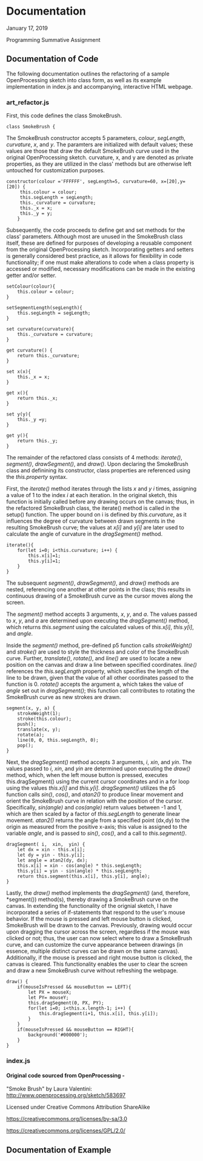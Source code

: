 # Documentation
January 17, 2019

Programming Summative Assignment

## Documentation of Code

The following documentation outlines the refactoring of a sample OpenProcessing sketch into class form, as well as its example implementation in index.js and accompanying, interactive HTML webpage.

### art_refactor.js
First, this code defines the class SmokeBrush. 

    class SmokeBrush {

The SmokeBrush constructor accepts 5 parameters, *colour*, *segLength*, *curvature*, *x*, and *y*. The paramters are initialized with default values; these values are those that draw the default SmokeBrush curve used in the original OpenProcessing sketch. curvature, x, and y are denoted as private properties, as they are utilized in the class' methods but are otherwise left untouched for customization purposes.

    constructor(colour ='FFFFFF', segLength=5, curvature=60, x=[20],y=[20]) {
         this.colour = colour;
         this.segLength = segLength; 
         this._curvature = curvature;
         this._x = x;
         this._y = y;	
        }
        
Subsequently, the code proceeds to define get and set methods for the class' parameters. Although most are unused in the SmokeBrush class itself, these are defined for purposes of developing a reusable component from the original OpenProcessing sketch. Incorporating getters and setters is generally considered best practice, as it allows for flexibility in code functionality; if one must make alterations to code when a class property is accessed or modified, necessary modifications can be made in the existing getter and/or setter. 

    setColour(colour){
        this.colour = colour;
    }

    setSegmentLength(segLength){
        this.segLength = segLength;    
    }

    set curvature(curvature){
        this._curvature = curvature;
    }

    get curvature() {
        return this._curvature;
    }

    set x(x){
        this._x = x;
    }

    get x(){
        return this._x;
    }

    set y(y){
        this._y =y;
    }

    get y(){
        return this._y;
    }

The remainder of the refactored class consists of 4 methods: *iterate()*, *segment()*, *drawSegment()*, and *draw()*. Upon declaring the SmokeBrush class and definining its constructor, class properties are referenced using the *this.property* syntax.

First, the *iterate()* method iterates through the lists *x* and *y* *i* times, assigning a value of 1 to the index *i* at each iteration. In the original sketch, this function is initially called before any drawing occurs on the canvas; thus, in the refactored SmokeBrush class, the iterate() method is called in the setup() function. The upper bound on i is defined by *this.curvature*, as it influences the degree of curvature between drawn segments in the resulting SmokeBrush curve; the values at *x[i]* and *y[i]* are later used to calculate the angle of curvature in the *dragSegment()* method.

    iterate(){
        for(let i=0; i<this.curvature; i++) {
            this.x[i]=1;
            this.y[i]=1;
        }  
    }
    
The subsequent *segment()*, *drawSegment()*, and *draw()* methods are nested, referencing one another at other points in the class; this results in continuous drawing of a SmokeBrush curve as the cursor moves along the screen.

The *segment()* method accepts 3 arguments, *x*, *y*, and *a*. The values passed to *x*, *y*, and *a* are determined upon executing the *dragSegment()* method, which returns *this.segment* using the calculated values of *this.x[i]*, *this.y[i]*, and *angle*.

Inside the *segment()* method, pre-defined p5 function calls *strokeWeight()* and *stroke()* are used to style the thickness and color of the SmokeBrush curve. Further, *translate()*, *rotate()*, and *line()* are used to locate a new position on the canvas and draw a line between specified coordinates. *line()* references the *this.segLength* property, which specifies the length of the line to be drawn, given that the value of all other coordinates passed to the function is 0. *rotate()* accepts the argument a, which takes the value of *angle* set out in *dragSegment()*; this function call contributes to rotating the SmokeBrush curve as new strokes are drawn.

    segment(x, y, a) {
        strokeWeight(1);
        stroke(this.colour);
        push();
        translate(x, y);
        rotate(a);
        line(0, 0, this.segLength, 0);
        pop();
    }

Next, the *dragSegment()* method accepts 3 arguments, *i*, *xin*, and *yin*. The values passed to *i*, *xin*, and *yin* are determined upon executing the *draw()* method, which, when the left mouse button is pressed, executes this.dragSegment() using the current cursor coordinates and in a for loop using the values *this.x[i]* and *this.y[i]*. *dragSegment()* utilizes the p5 function calls *sin()*, *cos()*, and *atan2()* to produce linear movement and orient the SmokeBrush curve in relation with the position of the cursor. Specifically, *sin(angle)* and *cos(angle)* return values between -1 and 1, which are then scaled by a factor of *this.segLength* to generate linear movement. *atan2()* returns the angle from a specified point (dx,dy) to the origin as measured from the positive x-axis; this value is assigned to the variable *angle*, and is passed to *sin()*, *cos()*, and a call to *this.segment()*.

    dragSegment( i,  xin,  yin) { 
        let dx = xin - this.x[i];
        let dy = yin - this.y[i];
        let angle = atan2(dy, dx);  
        this.x[i] = xin - cos(angle) * this.segLength;
        this.y[i] = yin - sin(angle) * this.segLength;
        return this.segment(this.x[i], this.y[i], angle);
    }

Lastly, the *draw()* method implements the *dragSegment()* (and, therefore, *segment()) method(s), thereby drawing a SmokeBrush curve on the canvas. In extending the functionality of the orignial sketch, I have incorporated a series of if-statements that respond to the user's mouse behavior. If the mouse is pressed and left mouse button is clicked, SmokeBrush will be drawn to the canvas. Previously, drawing would occur upon dragging the cursor across the screen, regardless if the mouse was clicked or not; thus, the user can now select where to draw a SmokeBrush curve, and can customize the curve appearance between drawings (in essence, multiple distinct curves can be drawn on the same canvas). Additionally, if the mouse is pressed and right mouse button is clicked, the canvas is cleared. This functionality enables the user to clear the screen and draw a new SmokeBrush curve without refreshing the webpage.


    draw() {
        if(mouseIsPressed && mouseButton == LEFT){
            let PX = mouseX;
            let PY= mouseY;
            this.dragSegment(0, PX, PY);
            for(let i=0; i<this.x.length-1; i++) {
                this.dragSegment(i+1, this.x[i], this.y[i]);
            }
        }
        if(mouseIsPressed && mouseButton == RIGHT){
            background('#000000');  
        }   
    }

### index.js

#### Original code sourced from OpenProcessing -

"Smoke Brush" by Laura Valentini: http://www.openprocessing.org/sketch/583697

Licensed under Creative Commons Attribution ShareAlike

https://creativecommons.org/licenses/by-sa/3.0

https://creativecommons.org/licenses/GPL/2.0/

## Documentation of Example
